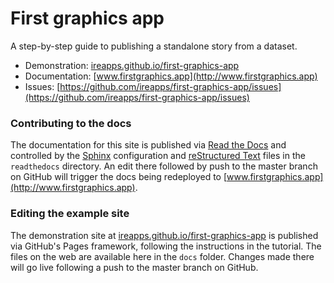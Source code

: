 # First graphics app

A step-by-step guide to publishing a standalone story from a dataset.

* Demonstration: [ireapps.github.io/first-graphics-app](https://ireapps.github.io/first-graphics-app/)
* Documentation: [www.firstgraphics.app](http://www.firstgraphics.app)
* Issues: [https://github.com/ireapps/first-graphics-app/issues](https://github.com/ireapps/first-graphics-app/issues)

### Contributing to the docs

The documentation for this site is published via [Read the Docs](https://readthedocs.org/) and controlled by the [Sphinx](https://www.sphinx-doc.org/en/master/) configuration and [reStructured Text](https://docutils.sourceforge.io/rst.html) files in the `readthedocs` directory. An edit there followed by push to the master branch on GitHub will trigger the docs being redeployed to [www.firstgraphics.app](http://www.firstgraphics.app).

### Editing the example site

The demonstration site at [ireapps.github.io/first-graphics-app](https://ireapps.github.io/first-graphics-app/) is published via GitHub's Pages framework, following the instructions in the tutorial. The files on the web are available here in the `docs` folder. Changes made there will go live following a push to the master branch on GitHub. 